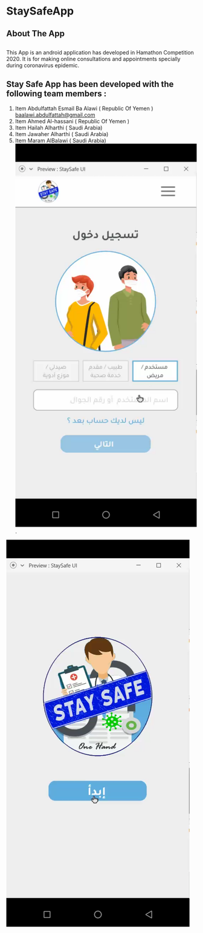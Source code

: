# StaySafeApp
## About The App <h2>
 
 This App is an android application has developed in Hamathon Competition 2020. It is for making online consultations and appointments specially during coronavirus epidemic.
 
## Stay Safe App has been developed with the following team members : 
1. Item Abdulfattah Esmail Ba Alawi  ( Republic Of Yemen ) baalawi.abdulfattah@gmail.com
1. Item Ahmed Al-hassani ( Republic Of Yemen )
1. Item Hailah Alharthi ( Saudi Arabia)
1. Item Jawaher Alharthi ( Saudi Arabia)
1. Item Maram AlBalawi ( Saudi Arabia)
![Image description](Screenshot_٢٠٢٠٠٤٢٦-١٦٣٨٣٦.png).

![Image description](Screenshot_٢٠٢٠٠٤٢٦-١٦٣٨٥٦.png) 



